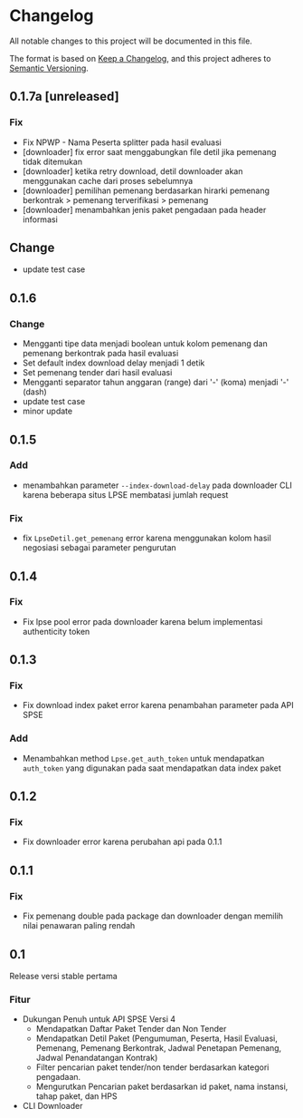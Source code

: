 # Changelog
All notable changes to this project will be documented in this file.

The format is based on [Keep a Changelog](https://keepachangelog.com/en/1.0.0/),
and this project adheres to [Semantic Versioning](https://semver.org/spec/v2.0.0.html).

## 0.1.7a \[unreleased\]

### Fix
- Fix NPWP - Nama Peserta splitter pada hasil evaluasi
- [downloader] fix error saat menggabungkan file detil jika pemenang tidak ditemukan
- [downloader] ketika retry download, detil downloader akan menggunakan cache dari proses sebelumnya
- [downloader] pemilihan pemenang berdasarkan hirarki pemenang berkontrak > pemenang terverifikasi > pemenang
- [downloader] menambahkan jenis paket pengadaan pada header informasi

## Change
- update test case

## 0.1.6

### Change
- Mengganti tipe data menjadi boolean untuk kolom pemenang dan pemenang berkontrak pada hasil evaluasi
- Set default index download delay menjadi 1 detik
- Set pemenang tender dari hasil evaluasi
- Mengganti separator tahun anggaran (range) dari '-' (koma) menjadi '-' (dash)
- update test case
- minor update

## 0.1.5

### Add
- menambahkan parameter `--index-download-delay` pada downloader CLI karena beberapa situs LPSE membatasi jumlah request

### Fix
- fix `LpseDetil.get_pemenang` error karena menggunakan kolom hasil negosiasi sebagai parameter pengurutan

## 0.1.4

### Fix
- Fix lpse pool error pada downloader karena belum implementasi authenticity token

## 0.1.3

### Fix
- Fix download index paket error karena penambahan parameter pada API SPSE

### Add
- Menambahkan method `Lpse.get_auth_token` untuk mendapatkan `auth_token` yang digunakan pada saat mendapatkan data index paket

## 0.1.2

### Fix
- Fix downloader error karena perubahan api pada 0.1.1

## 0.1.1

### Fix
- Fix pemenang double pada package dan downloader dengan memilih nilai penawaran paling rendah

## 0.1
Release versi stable pertama

### Fitur

- Dukungan Penuh untuk API SPSE Versi 4
    - Mendapatkan Daftar Paket Tender dan Non Tender
    - Mendapatkan Detil Paket (Pengumuman, Peserta, Hasil Evaluasi, Pemenang, Pemenang Berkontrak, Jadwal Penetapan Pemenang, Jadwal Penandatangan Kontrak)
    - Filter pencarian paket tender/non tender berdasarkan kategori pengadaan.
    - Mengurutkan Pencarian paket berdasarkan id paket, nama instansi, tahap paket, dan HPS
- CLI Downloader
